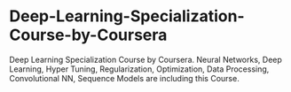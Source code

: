 # Deep-Learning-Specialization-Course-by-Coursera
Deep Learning Specialization Course by Coursera. Neural Networks, Deep Learning, Hyper Tuning, Regularization, Optimization, Data Processing, Convolutional NN, Sequence Models are including this Course.
